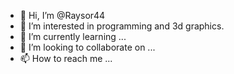 - 👋 Hi, I’m @Raysor44
- 👀 I’m interested in programming and 3d graphics.
- 🌱 I’m currently learning ...
- 💞️ I’m looking to collaborate on ...
- 📫 How to reach me ...

<!---
Raysor44/Raysor44 is a ✨ special ✨ repository because its `README.md` (this file) appears on your GitHub profile.
You can click the Preview link to take a look at your changes.
--->
